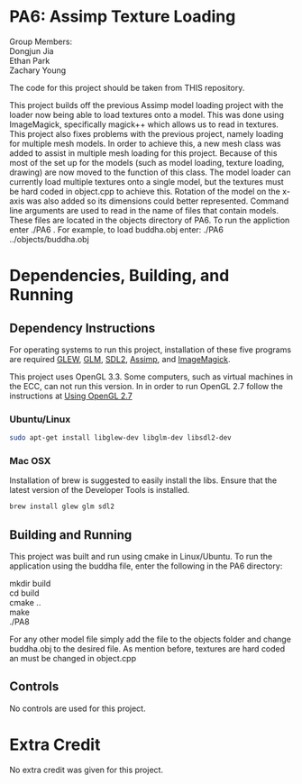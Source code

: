 # PA6: Assimp Texture Loading
Group Members:  
Dongjun Jia  
Ethan Park  
Zachary Young 

The code for this project should be taken from THIS repository. 

This project builds off the previous Assimp model loading project with the loader now being able to load textures onto a model. This was done using ImageMagick, specifically magick++ which allows us to read in textures. This project also fixes problems with the previous project, namely loading for multiple mesh models. In order to achieve this, a new mesh class was added to assist in multiple mesh loading for this project. Because of this most of the set up for the models (such as model loading, texture loading, drawing) are now moved to the function of this class. The model loader can currently load multiple textures onto a single model, but the textures must be hard coded in object.cpp to achieve this. Rotation of the model on the x-axis was also added so its dimensions could better represented. Command line arguments are used to read in the name of files that contain models. These files are located in the objects directory of PA6. To run the appliction enter ./PA6 <filename>. For example, to load buddha.obj enter: ./PA6 ../objects/buddha.obj 

# Dependencies, Building, and Running

## Dependency Instructions
For operating systems to run this project, installation of these five programs are required [GLEW](http://glew.sourceforge.net/), [GLM](http://glm.g-truc.net/0.9.7/index.html), [SDL2](https://wiki.libsdl.org/Tutorials), [Assimp](http://assimp.sourceforge.net/main_downloads.html), and [ImageMagick](https://sourceforge.net/projects/imagemagick/).

This project uses OpenGL 3.3. Some computers, such as virtual machines in the ECC, can not run this version. In in order to run OpenGL 2.7 follow the instructions at [Using OpenGL 2.7](https://github.com/HPC-Vis/computer-graphics/wiki/Using-OpenGL-2.7)

### Ubuntu/Linux
```bash
sudo apt-get install libglew-dev libglm-dev libsdl2-dev
```

### Mac OSX
Installation of brew is suggested to easily install the libs. Ensure that the latest version of the Developer Tools is installed.
```bash
brew install glew glm sdl2
```

## Building and Running
This project was built and run using cmake in Linux/Ubuntu. To run the application using the buddha file, enter the following in the PA6 directory:

mkdir build  
cd build  
cmake ..  
make  
./PA8 

For any other model file simply add the file to the objects folder and change buddha.obj to the desired file. As mention before, textures are hard coded an must be changed in object.cpp

## Controls
No controls are used for this project.

# Extra Credit
No extra credit was given for this project.
